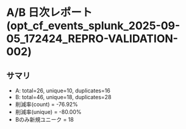 # A/B 日次レポート (opt_cf_events_splunk_2025-09-05_172424_REPRO-VALIDATION-002)

## サマリ
- A: total=26, unique=10, duplicates=16
- B: total=46, unique=18, duplicates=28
- 削減率(count) = -76.92%
- 削減率(unique) = -80.00%
- Bのみ新規ユニーク = 18